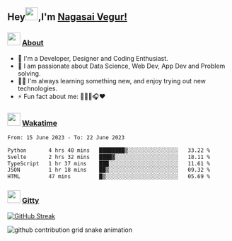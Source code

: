 ## Hey<img src="https://github.com/TheDudeThatCode/TheDudeThatCode/blob/master/Assets/Hi.gif" height="29px">,I'm [Nagasai Vegur!](https://nsvegur.me/)

### <img src="https://c.tenor.com/ftqs42Yna-oAAAAi/mochi-mochi-hello-white-mochi-mochi.gif" height="29px"> [About](https://nsvegur.me/)

- 🔭 I'm a Developer, Designer and Coding Enthusiast.
- 🎲 I am passionate about Data Science, Web Dev, App Dev and Problem solving. 
- 👨‍💻 I'm always learning something new, and enjoy trying out new technologies.
- ⚡ Fun fact about me: 👨🏻‍💻🎧♥️

### <img src="https://c.tenor.com/P5DB2iGAecsAAAAi/peach-cat.gif" height="29px"> [Wakatime](https://wakatime.com/@NSVegur)

<!--START_SECTION:waka-->

```txt
From: 15 June 2023 - To: 22 June 2023

Python       4 hrs 40 mins   ████████▒░░░░░░░░░░░░░░░░   33.22 %
Svelte       2 hrs 32 mins   ████▓░░░░░░░░░░░░░░░░░░░░   18.11 %
TypeScript   1 hr 37 mins    ███░░░░░░░░░░░░░░░░░░░░░░   11.61 %
JSON         1 hr 18 mins    ██▒░░░░░░░░░░░░░░░░░░░░░░   09.32 %
HTML         47 mins         █▒░░░░░░░░░░░░░░░░░░░░░░░   05.69 %
```

<!--END_SECTION:waka-->

### <img src="https://c.tenor.com/C4t3cTtNBagAAAAi/quero.gif" height="29px"> [Gitty](https://github.com/NSVEGUR?tab=repositories)

[![GitHub Streak](https://github-readme-streak-stats.herokuapp.com?user=NSVEGUR&theme=dark&hide_border=true&date_format=M%20j%5B%2C%20Y%5D&ring=57A6FF&fire=57A6FF&currStreakLabel=57A6FF&background=0F1017)]('https://github.com/NSVEGUR')

![github contribution grid snake animation](https://raw.githubusercontent.com/NSVEGUR/NSVEGUR/output/github-contribution-grid-snake.svg)
